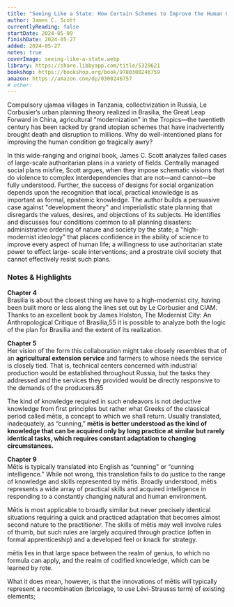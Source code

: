 ```yaml
---
title: "Seeing Like a State: How Certain Schemes to Improve the Human Condition Have Failed"
author: James C. Scott
currentlyReading: false
startDate: 2024-05-09
finishDate: 2024-05-27
added: 2024-05-27
notes: true
coverImage: seeing-like-a-state.webp
library: https://share.libbyapp.com/title/5329621
bookshop: https://bookshop.org/book/9780300246759
amazon: https://amazon.com/dp/0300246757
# other: 
---
```


Compulsory ujamaa villages in Tanzania, collectivization in Russia, Le Corbusier’s urban planning theory realized in Brasilia, the Great Leap Forward in China, agricultural "modernization" in the Tropics—the twentieth century has been racked by grand utopian schemes that have inadvertently brought death and disruption to millions. Why do well-intentioned plans for improving the human condition go tragically awry?

In this wide-ranging and original book, James C. Scott analyzes failed cases of large-scale authoritarian plans in a variety of fields. Centrally managed social plans misfire, Scott argues, when they impose schematic visions that do violence to complex interdependencies that are not—and cannot—be fully understood. Further, the success of designs for social organization depends upon the recognition that local, practical knowledge is as important as formal, epistemic knowledge. The author builds a persuasive case against "development theory" and imperialistic state planning that disregards the values, desires, and objections of its subjects. He identifies and discusses four conditions common to all planning disasters: administrative ordering of nature and society by the state; a "high-modernist ideology" that places confidence in the ability of science to improve every aspect of human life; a willingness to use authoritarian state power to effect large- scale interventions; and a prostrate civil society that cannot effectively resist such plans.

### Notes & Highlights

**Chapter 4**  
Brasilia is about the closest thing we have to a high-modernist city, having been built more or less along the lines set out by Le Corbusier and CIAM. Thanks to an excellent book by James Holston, The Modernist City: An Anthropological Critique of Brasilia,55 it is possible to analyze both the logic of the plan for Brasilia and the extent of its realization.

**Chapter 5**  
Her vision of the form this collaboration might take closely resembles that of an **agricultural extension service** and farmers to whose needs the service is closely tied. That is, technical centers concerned with industrial production would be established throughout Russia, but the tasks they addressed and the services they provided would be directly responsive to the demands of the producers.85

The kind of knowledge required in such endeavors is not deductive knowledge from first principles but rather what Greeks of the classical period called mētis, a concept to which we shall return. Usually translated, inadequately, as “cunning,” **mētis is better understood as the kind of knowledge that can be acquired only by long practice at similar but rarely identical tasks, which requires constant adaptation to changing circumstances.**

**Chapter 9**  
Mētis is typically translated into English as “cunning” or “cunning intelligence.” While not wrong, this translation fails to do justice to the range of knowledge and skills represented by mētis. Broadly understood, mētis represents a wide array of practical skills and acquired intelligence in responding to a constantly changing natural and human environment.

Mētis is most applicable to broadly similar but never precisely identical situations requiring a quick and practiced adaptation that becomes almost second nature to the practitioner. The skills of mētis may well involve rules of thumb, but such rules are largely acquired through practice (often in formal apprenticeship) and a developed feel or knack for strategy.

mētis lies in that large space between the realm of genius, to which no formula can apply, and the realm of codified knowledge, which can be learned by rote.

What it does mean, however, is that the innovations of mētis will typically represent a recombination (bricolage, to use Lévi-Strausss term) of existing elements;